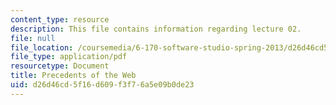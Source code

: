 ```yaml
---
content_type: resource
description: This file contains information regarding lecture 02.
file: null
file_location: /coursemedia/6-170-software-studio-spring-2013/d26d46cd5f16d609f3f76a5e09b0de23_MIT6_170S13_02-www-prece.pdf
file_type: application/pdf
resourcetype: Document
title: Precedents of the Web
uid: d26d46cd-5f16-d609-f3f7-6a5e09b0de23
---
```

